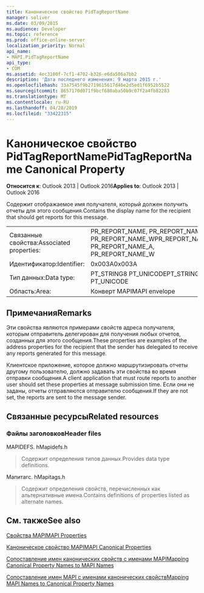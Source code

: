 ```yaml
---
title: Каноническое свойство PidTagReportName
manager: soliver
ms.date: 03/09/2015
ms.audience: Developer
ms.topic: reference
ms.prod: office-online-server
localization_priority: Normal
api_name:
- MAPI.PidTagReportName
api_type:
- COM
ms.assetid: 4ec3100f-7cf1-4702-b326-e6da586a7bb2
description: 'Дата последнего изменения: 9 марта 2015 г.'
ms.openlocfilehash: 33a7545f9b2719615617d46e2d5ed1f6952b5522
ms.sourcegitcommit: 8657170d071f9bcf680aba50b9c07f2a4fb82283
ms.translationtype: MT
ms.contentlocale: ru-RU
ms.lasthandoff: 04/28/2019
ms.locfileid: "33422315"
---
```

# <a name="pidtagreportname-canonical-property"></a><span data-ttu-id="74e03-103">Каноническое свойство PidTagReportName</span><span class="sxs-lookup"><span data-stu-id="74e03-103">PidTagReportName Canonical Property</span></span>

  
  
<span data-ttu-id="74e03-104">**Относится к**: Outlook 2013 | Outlook 2016</span><span class="sxs-lookup"><span data-stu-id="74e03-104">**Applies to**: Outlook 2013 | Outlook 2016</span></span> 
  
<span data-ttu-id="74e03-105">Содержит отображаемое имя получателя, который должен получить отчеты для этого сообщения.</span><span class="sxs-lookup"><span data-stu-id="74e03-105">Contains the display name for the recipient that should get reports for this message.</span></span>
  
|||
|:-----|:-----|
|<span data-ttu-id="74e03-106">Связанные свойства:</span><span class="sxs-lookup"><span data-stu-id="74e03-106">Associated properties:</span></span>  <br/> |<span data-ttu-id="74e03-107">PR_REPORT_NAME, PR_REPORT_NAME_A PR_REPORT_NAME_W</span><span class="sxs-lookup"><span data-stu-id="74e03-107">PR_REPORT_NAME, PR_REPORT_NAME_A, PR_REPORT_NAME_W</span></span>  <br/> |
|<span data-ttu-id="74e03-108">Идентификатор:</span><span class="sxs-lookup"><span data-stu-id="74e03-108">Identifier:</span></span>  <br/> |<span data-ttu-id="74e03-109">0x003A</span><span class="sxs-lookup"><span data-stu-id="74e03-109">0x003A</span></span>  <br/> |
|<span data-ttu-id="74e03-110">Тип данных:</span><span class="sxs-lookup"><span data-stu-id="74e03-110">Data type:</span></span>  <br/> |<span data-ttu-id="74e03-111">PT_STRING8 PT_UNICODE</span><span class="sxs-lookup"><span data-stu-id="74e03-111">PT_STRING8, PT_UNICODE</span></span>  <br/> |
|<span data-ttu-id="74e03-112">Область:</span><span class="sxs-lookup"><span data-stu-id="74e03-112">Area:</span></span>  <br/> |<span data-ttu-id="74e03-113">Конверт MAPI</span><span class="sxs-lookup"><span data-stu-id="74e03-113">MAPI envelope</span></span>  <br/> |
   
## <a name="remarks"></a><span data-ttu-id="74e03-114">Примечания</span><span class="sxs-lookup"><span data-stu-id="74e03-114">Remarks</span></span>

<span data-ttu-id="74e03-115">Эти свойства являются примерами свойств адреса получателя, которым отправитель делегирован для получения любых отчетов, созданных для этого сообщения.</span><span class="sxs-lookup"><span data-stu-id="74e03-115">These properties are examples of the address properties for the recipient that the sender has delegated to receive any reports generated for this message.</span></span>
  
<span data-ttu-id="74e03-116">Клиентское приложение, которое должно маршрутизировать отчеты другому пользователю, должно задавать эти свойства во время отправки сообщения.</span><span class="sxs-lookup"><span data-stu-id="74e03-116">A client application that must route reports to another user should set these properties at message submission time.</span></span> <span data-ttu-id="74e03-117">Если они не заданы, отчеты отправляются отправителю сообщения.</span><span class="sxs-lookup"><span data-stu-id="74e03-117">If they are not set, the reports are sent to the message sender.</span></span>
  
## <a name="related-resources"></a><span data-ttu-id="74e03-118">Связанные ресурсы</span><span class="sxs-lookup"><span data-stu-id="74e03-118">Related resources</span></span>

### <a name="header-files"></a><span data-ttu-id="74e03-119">Файлы заголовков</span><span class="sxs-lookup"><span data-stu-id="74e03-119">Header files</span></span>

<span data-ttu-id="74e03-120">MAPIDEFS. h</span><span class="sxs-lookup"><span data-stu-id="74e03-120">Mapidefs.h</span></span>
  
> <span data-ttu-id="74e03-121">Содержит определения типов данных.</span><span class="sxs-lookup"><span data-stu-id="74e03-121">Provides data type definitions.</span></span>
    
<span data-ttu-id="74e03-122">Мапитагс. h</span><span class="sxs-lookup"><span data-stu-id="74e03-122">Mapitags.h</span></span>
  
> <span data-ttu-id="74e03-123">Содержит определения свойств, перечисленных как альтернативные имена.</span><span class="sxs-lookup"><span data-stu-id="74e03-123">Contains definitions of properties listed as alternate names.</span></span>
    
## <a name="see-also"></a><span data-ttu-id="74e03-124">См. также</span><span class="sxs-lookup"><span data-stu-id="74e03-124">See also</span></span>



[<span data-ttu-id="74e03-125">Свойства MAPI</span><span class="sxs-lookup"><span data-stu-id="74e03-125">MAPI Properties</span></span>](mapi-properties.md)
  
[<span data-ttu-id="74e03-126">Каноническое свойство MAPI</span><span class="sxs-lookup"><span data-stu-id="74e03-126">MAPI Canonical Properties</span></span>](mapi-canonical-properties.md)
  
[<span data-ttu-id="74e03-127">Сопоставление имен канонических свойств с именами MAPI</span><span class="sxs-lookup"><span data-stu-id="74e03-127">Mapping Canonical Property Names to MAPI Names</span></span>](mapping-canonical-property-names-to-mapi-names.md)
  
[<span data-ttu-id="74e03-128">Сопоставление имен MAPI с именами канонических свойств</span><span class="sxs-lookup"><span data-stu-id="74e03-128">Mapping MAPI Names to Canonical Property Names</span></span>](mapping-mapi-names-to-canonical-property-names.md)


